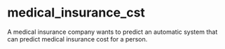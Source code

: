 # medical_insurance_cst
A medical insurance company wants to predict an automatic system that can predict medical insurance cost for a person.
